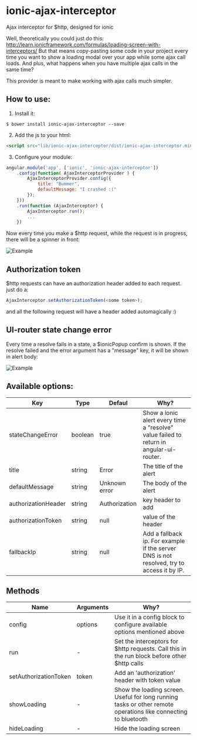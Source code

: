 # ionic-ajax-interceptor
Ajax interceptor for $http, designed for ionic

Well, theoretically you could just do this: http://learn.ionicframework.com/formulas/loading-screen-with-interceptors/
But that means copy-pasting some code in your project every time you want to show a loading modal over your app while
some ajax call loads. And plus, what happens when you have multiple ajax calls in the same time?

This provider is meant to make working with ajax calls much simpler. 

## How to use:

1) Install it:

```shell
$ bower install ionic-ajax-interceptor --save
```

2) Add the js to your html:

```html
<script src="lib/ionic-ajax-interceptor/dist/ionic-ajax-interceptor.min.js"></script>
```

3) Configure your module:

```JavaScript
angular.module('app', ['ionic', 'ionic-ajax-interceptor'])
    .config(function( AjaxInterceptorProvider ) {
        AjaxInterceptorProvider.config({
            title: "Bummer",
            defaultMessage: "I crashed :("
        });
    }))
    .run(function (AjaxInterceptor) {
        AjaxInterceptor.run();
        ...
    })
```

Now every time you make a $http request, while the request is in progress, there will be a spinner in front:

![Example](/screenshots/loading.png?raw=true)

## Authorization token

$http requests can have an authorization header added to each request. just do a:

```JavaScript
AjaxInterceptor.setAuthorizationToken(<some token>);
```

and all the following request will have a header added automagically :)

## UI-router state change error

Every time a resolve fails in a state, a $ionicPopup confirm is shown. 
If the resolve failed and the error argument has a "message" key, it will be shown in alert body:

![Example](/screenshots/stateChangeError.png?raw=true)

## Available options:

| Key  | Type | Defaul | Why? |
| ---- | ---- | ------ | ---- |
| stateChangeError | boolean | true | Show a ionic alert every time a "resolve" value failed to return in angular-ui-router. | 
| title | string | Error | The title of the alert |
| defaultMessage | string | Unknown error | The body of the alert | 
| authorizationHeader | string | Authorization | key header to add | 
| authorizationToken | string | null | value of the header |
| fallbackIp | string | null | Add a fallback ip. For example if the server DNS is not resolved, try to access it by IP. |

## Methods

| Name | Arguments | Why? |
| ---- | --------- | ---- |
| config | options | Use it in a config block to configure available options mentioned above |
| run | - | Set the interceptors for $http requests. Call this in the run block before other $http calls |
| setAuthorizationToken | token | Add an 'authorization' header with token value |
| showLoading | - | Show the loading screen. Useful for long running tasks or other remote operations like connecting to bluetooth |
| hideLoading | - | Hide the loading screen |

